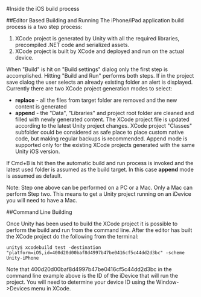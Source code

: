 #Inside the iOS build process

##Editor Based Building and Running
The iPhone/iPad application build process is a two step process: 

1. XCode project is generated by Unity with all the required libraries, precompiled .NET code and serialized assets.
1. XCode project is built by XCode and deployed and run on the actual device.

When "Build" is hit on "Build settings" dialog only the first step is accomplished. Hitting "Build and Run" performs both steps.
If in the project save dialog the user selects an already existing folder an alert is displayed. Currently there are two XCode project generation modes to select: 

* __replace__ - all the files from target folder are removed and the new content is generated
* __append__ - the "Data", "Libraries" and project root folder are cleaned and filled with newly generated content. The XCode project file is updated according to the latest Unity project changes. XCode project "Classes" subfolder could be considered as safe place to place custom native code, but making regular backups is recommended. Append mode is supported only for the existing XCode projects generated with the same Unity iOS version.

If Cmd+B is hit then the automatic build and run process is invoked and the latest used folder is assumed as the build target. In this case __append__ mode is assumed as default.

Note: Step one above can be performed on a PC or a Mac.  Only a Mac can perform Step two.  This means to get a Unity project running on an iDevice you will need to have a Mac.

##Command Line Building

Once Unity has been used to build the XCode project it is possible to perform the build and run from the command line.  After the editor has built the XCode project do the following from the terminal:

````
unity$ xcodebuild test -destination "platform=iOS,id=400d20d00baf8d4997b47be0416cf5c44dd2d3bc" -scheme Unity-iPhone
````

Note that 400d20d00baf8d4997b47be0416cf5c44dd2d3bc in the command line example above is the ID of the iDevice that will run the project.  You will need to determine your device ID using the Window->Devices menu in XCode.